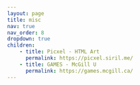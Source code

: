 ```yaml
---
layout: page
title: misc
nav: true
nav_order: 8
dropdown: true
children:
    - title: Picxel - HTML Art
      permalink: https://picxel.siril.me/
    - title: GAMES - McGill U
      permalink: https://games.mcgill.ca/
---
```


